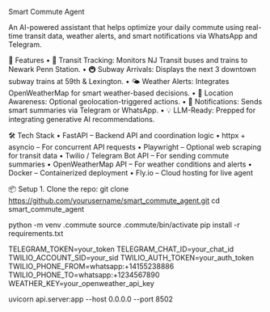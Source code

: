 Smart Commute Agent

An AI-powered assistant that helps optimize your daily commute using real-time transit data, weather alerts, and smart notifications via WhatsApp and Telegram.

🚀 Features
	•	🚌 Transit Tracking: Monitors NJ Transit buses and trains to Newark Penn Station.
	•	🚇 Subway Arrivals: Displays the next 3 downtown subway trains at 59th & Lexington.
	•	🌤 Weather Alerts: Integrates OpenWeatherMap for smart weather-based decisions.
	•	📍 Location Awareness: Optional geolocation-triggered actions.
	•	📱 Notifications: Sends smart summaries via Telegram or WhatsApp.
	•	💡 LLM-Ready: Prepped for integrating generative AI recommendations.

🛠 Tech Stack
	•	FastAPI – Backend API and coordination logic
	•	httpx + asyncio – For concurrent API requests
	•	Playwright – Optional web scraping for transit data
	•	Twilio / Telegram Bot API – For sending commute summaries
	•	OpenWeatherMap API – For weather conditions and alerts
	•	Docker – Containerized deployment
	•	Fly.io – Cloud hosting for live agent

📦 Setup
	1.	Clone the repo:
git clone https://github.com/yourusername/smart_commute_agent.git
cd smart_commute_agent

python -m venv .commute
source .commute/bin/activate
pip install -r requirements.txt

TELEGRAM_TOKEN=your_token
TELEGRAM_CHAT_ID=your_chat_id
TWILIO_ACCOUNT_SID=your_sid
TWILIO_AUTH_TOKEN=your_auth_token
TWILIO_PHONE_FROM=whatsapp:+14155238886
TWILIO_PHONE_TO=whatsapp:+1234567890
WEATHER_KEY=your_openweather_api_key


uvicorn api.server:app --host 0.0.0.0 --port 8502

